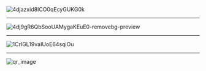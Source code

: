 ![4djazxid8ICO0qEcyGUKG0k](https://github.com/FurkanTsdmr/Yarisma-Resim/assets/66878884/cb1cb65a-c6f0-414b-a7f6-720fb66976b9)

<hr>

![4dj9gR6QbSooUAMygaKEuE0-removebg-preview](https://github.com/FurkanTsdmr/Yarisma-Resim/assets/66878884/34e954e9-92f8-44ff-a8ad-e405de6d6e1c)

<hr>

![1CrIGL19vaIUoE64sqiOu](https://github.com/FurkanTsdmr/Yarisma-Resim/assets/66878884/f7c76e86-2b5c-4166-b63b-57b09ebb0a98)


<hr>

![qr_image](https://github.com/FurkanTsdmr/Yar-ma-Resim/assets/66878884/9eca90df-c76a-4915-b3f3-73691a4bf374)
